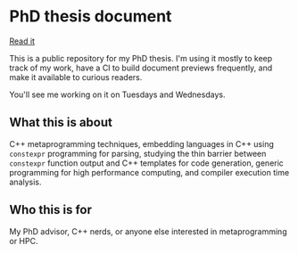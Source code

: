 # PhD thesis document

[Read it](main.pdf)

This is a public repository for my PhD thesis.
I'm using it mostly to keep track of my work,
have a CI to build document previews frequently,
and make it available to curious readers.

You'll see me working on it on Tuesdays and Wednesdays.

## What this is about

C++ metaprogramming techniques, embedding languages in C++ using
`constexpr` programming for parsing, studying the thin barrier between
`constexpr` function output and C++ templates for code generation,
generic programming for high performance computing,
and compiler execution time analysis.

## Who this is for

My PhD advisor, C++ nerds, or anyone else interested in metaprogramming or HPC.
